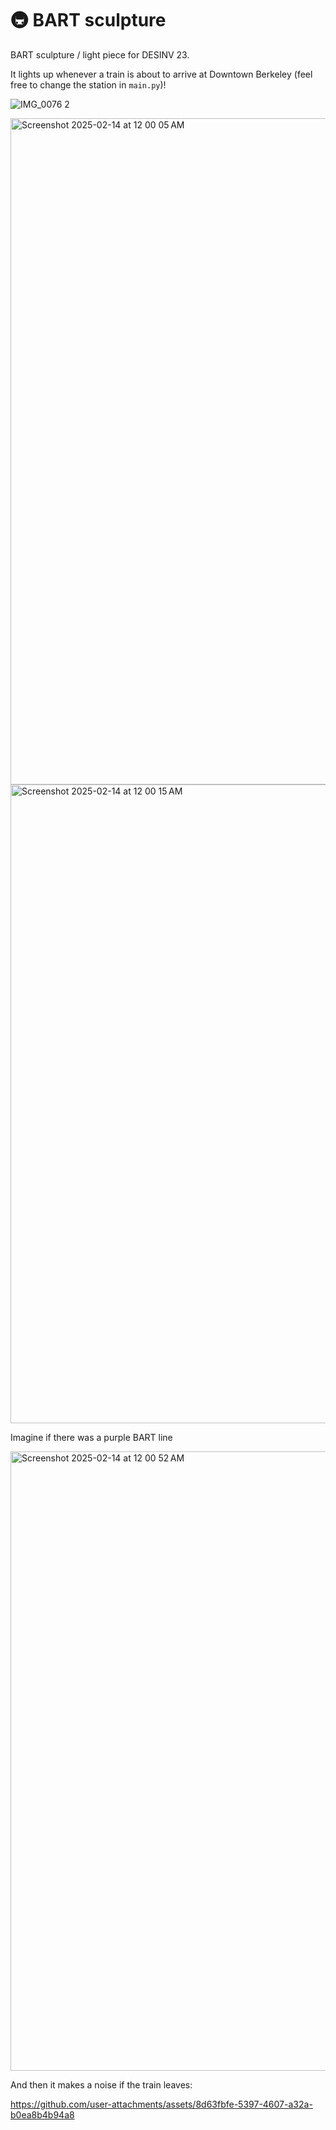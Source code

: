 # 🚇 BART sculpture 

BART sculpture / light piece for DESINV 23.

It lights up whenever a train is about to arrive at Downtown Berkeley (feel free to change the station in `main.py`)!

![IMG_0076 2](https://github.com/user-attachments/assets/77100e8e-62af-4791-991e-9d8a15e23017)

<img width="1066" alt="Screenshot 2025-02-14 at 12 00 05 AM" src="https://github.com/user-attachments/assets/76a8ae04-1055-41f5-9798-839b90f75e83" />

<img width="1022" alt="Screenshot 2025-02-14 at 12 00 15 AM" src="https://github.com/user-attachments/assets/22ee0e2e-b6b2-4929-9a2c-0b7c25c6c823" />

Imagine if there was a purple BART line

<img width="991" alt="Screenshot 2025-02-14 at 12 00 52 AM" src="https://github.com/user-attachments/assets/337af8bd-26f2-4a38-8a45-2d2378e87b7d" />

And then it makes a noise if the train leaves:

https://github.com/user-attachments/assets/8d63fbfe-5397-4607-a32a-b0ea8b4b94a8

